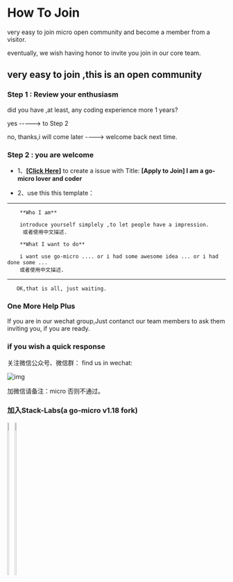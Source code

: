 # How To Join

very easy to join micro open community and become a member from a visitor.

eventually, we wish having honor to invite you join in our core team.

## very easy to join ,this is an open community


### Step 1 : Review your enthusiasm

did you have ,at least, any coding experience more 1 years?

yes -----> to Step 2

no, thanks,i will come later  ----> welcome back next time.

### Step 2 : you are welcome

- 1、**[[Click Here](https://github.com/micro-community/how-to-join/issues/new)]** to create a issue with Title: **[Apply to Join] I am a go-micro lover and coder**

- 2、use this this template：

-------

        **Who I am**

        introduce yourself simplely ,to let people have a impression.
         或者使用中文描述.

        **What I want to do**

        i want use go-micro .... or i had some awesome idea ... or i had done some ...
        或者使用中文描述.

-------

       OK,that is all, just waiting.


### One More Help Plus

If you are in our wechat group,Just contanct our team members to ask them inviting you, if you are ready.

### if you wish a quick response 

关注微信公众号、微信群：
find us in wechat: 

![img](https://github.com/GB28181/GB28181.Solution/raw/develop/docs/crazybber.jpg)

加微信请备注：micro 否则不通过。


### 加入Stack-Labs(a go-micro v1.18 fork)

<div style="float:left">
<img src="https://github.com/stack-labs/Notice/raw/master/donation/wx_qrcode.jpg" width="30%">
<img src="https://github.com/stack-labs/Notice/raw/master/donation/wx_group_v1.png" width="30%"> 
</div>

